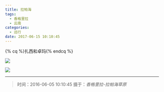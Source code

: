 ```yaml
---
title: 拉帕海
tags:
  - 香格里拉
  - 云南
categories:
  - 远行
date: 2017-06-15 10:10:45
---
```


{% cq %}扎西和卓玛{% endcq %}

![](/images/Photography/Lapahai-Prairie_1.jpg)

<!-- more -->

![](/images/Photography/Lapahai-Prairie_2.jpg)

---

> 时间：2016-06-05 10:10:45
> 摄于：*香格里拉-拉帕海草原*